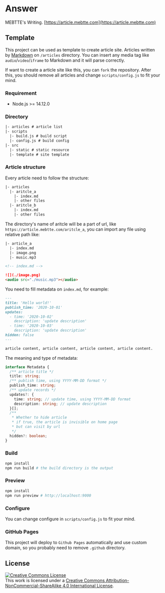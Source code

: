 # Answer

MEBTTE's Writing. [https://article.mebtte.com](https://article.mebtte.com)

## Template

This project can be used as template to create article site. Articles written by [Markdown](https://zh.wikipedia.org/wiki/Markdown) on `/articles` directory. You can insert any media tag like `audio`/`video`/`iframe` to Markdown and it will parse correctly.

If want to create a article site like this, you can `fork` the repository. After this, you should remove all articles and change `scripts/config.js` to fit your mind.

### Requirement

- Node.js >= 14.12.0

### Directory

```txt
|- articles # article list
|- scripts
  |- build.js # build script
  |- config.js # build config
|- src
  |- static # static resource
  |- template # site template
```

### Article structure

Every article need to follow the structure:

```txt
|- articles
  |- aritcle_a
    |- index.md
    |- other files
  |- aritcle_b
    |- index.md
    |- other files
```

The directory's name of aritcle will be a part of url, like `https://article.mebtte.com/aritcle_a`, you can import any file using relative path like:

```txt
|- article_a
  |- index.md
  |- image.png
  |- music.mp3
```

```md
<!-- index.md -->

![](./image.png)
<audio src="./music.mp3"></audio>
```

You need to fill metadata on `index.md`, for example:

```md
---
title: 'Hello world!'
publish_time: '2020-10-01'
updates:
  - time: '2020-10-02'
    description: 'update description'
  - time: '2020-10-03'
    description: 'update description'
hidden: false
---

article content, article content, article content, article content.
```

The meaning and type of metadata:

```ts
interface Metadata {
  /** article title */
  title: string;
  /** publish time, using YYYY-MM-DD format */
  publish_time: string;
  /** update records */
  updates?: {
    time: string; // update time, using YYYY-MM-DD format
    description: string; // update description
  }[];
  /**
   * Whether to hide article
   * if true, the article is invisible on home page
   * but can visit by url
   */
  hidden?: boolean;
}
```

### Build

```bash
npm install
npm run build # the build directory is the output
```

### Preview

```bash
npm install
npm run preview # http://localhost:9000
```

### Configure

You can change configure in `scripts/config.js` to fit your mind.

### GitHub Pages

This project will deploy to `Github Pages` automatically and use custom domain, so you probably need to remove `.github` directory.

## License

<a rel="license" href="http://creativecommons.org/licenses/by-nc-sa/4.0/"><img alt="Creative Commons License" style="border-width:0" src="https://i.creativecommons.org/l/by-nc-sa/4.0/88x31.png" /></a><br />This work is licensed under a <a rel="license" href="http://creativecommons.org/licenses/by-nc-sa/4.0/">Creative Commons Attribution-NonCommercial-ShareAlike 4.0 International License</a>.
